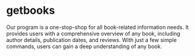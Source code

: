 # getbooks
Our program is a one-stop-shop for all book-related information needs. It provides users with a comprehensive overview of any book, including author details, publication dates, and reviews. With just a few simple commands, users can gain a deep understanding of any book.
